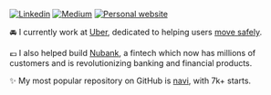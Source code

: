 [![Linkedin](https://img.shields.io/badge/-Linkedin-blue?style=flat-square&logo=Linkedin&logoColor=white&link=https://www.linkedin.com/in/dnsisidoro/)](https://www.linkedin.com/in/dnsisidoro/) 
[![Medium](https://img.shields.io/badge/-Medium-gray?style=flat-square&logo=Medium&logoColor=white&link=https://medium.com/@den.isidoro/)](https://medium.com/@den.isidoro/) 
[![Personal website](https://img.shields.io/badge/-Website-critical?style=flat-square&logo=AddThis&logoColor=white&link=https://denisidoro.github.io/)](https://denisidoro.github.io) 

:oncoming_automobile:	I currently work at [Uber](https://github.com/uber), dedicated to helping users [move safely](https://www.uber.com/br/en/ride/safety).

:euro: I also helped build [Nubank](https://github.com/nubank), a fintech which now has millions of customers and is revolutionizing banking and financial products.

:sparkles: My most popular repository on GitHub is [navi](https://github.com/denisidoro/navi), with 7k+ starts.
